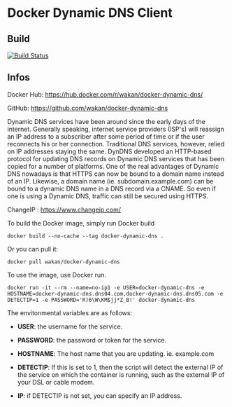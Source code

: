 Docker Dynamic DNS Client
=====

## Build
[![Build Status](https://travis-ci.org/wakan/docker-dynamic-dns.svg?branch=master)](https://travis-ci.org/wakan/docker-dynamic-dns)

## Infos

Docker Hub: https://hub.docker.com/r/wakan/docker-dynamic-dns/

GitHub: https://github.com/wakan/docker-dynamic-dns

Dynamic DNS services have been around since the early days of the internet. Generally speaking, internet service providers (ISP's) will reassign an IP address to a subscriber after some period of time or if the user reconnects his or her connection. Traditional DNS services, however, relied on IP addresses staying the same. DynDNS developed an HTTP-based protocol for updating DNS records on Dynamic DNS services that has been copied for a number of platforms.  One of the real advantages of Dynamic DNS nowadays is that HTTPS can now be bound to a domain name instead of an IP. Likewise, a domain name (ie. subdomain.example.com) can be bound to a dynamic DNS name in a DNS record via a CNAME. So even if one is using a Dynamic DNS, traffic can still be secured using HTTPS.

ChangeIP : https://www.changeip.com/

To build the Docker image, simply run Docker build

```
docker build --no-cache --tag docker-dynamic-dns .
```

Or you can pull it:

```
docker pull wakan/docker-dynamic-dns
```

To use the image, use Docker run.

```
docker run -it --rm --name=no-ip1 -e USER=docker-dynamic-dns -e HOSTNAME=docker-dynamic-dns.dns04.com,docker-dynamic-dns.dns05.com -e DETECTIP=1 -e PASSWORD='R)6\W\KM$jj*Z_B!' docker-dynamic-dns
```

The envitonmental variables are as follows:

* **USER**: the username for the service.

* **PASSWORD**: the password or token for the service.

* **HOSTNAME**: The host name that you are updating. ie. example.com

* **DETECTIP**: If this is set to 1, then the script will detect the external IP of the service on which the container is running, such as the external IP of your DSL or cable modem.

* **IP**: if DETECTIP is not set, you can specify an IP address.
